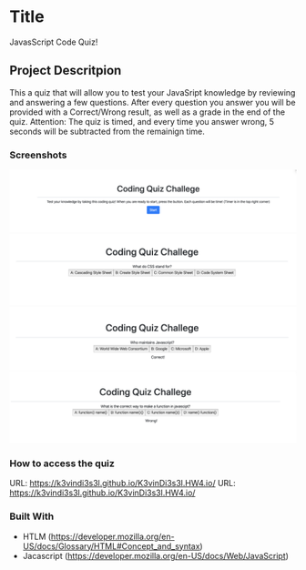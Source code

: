 # Title 

JavasScript Code Quiz!

## Project Descritpion

This a quiz that will allow you to test your JavaSript knowledge by reviewing and answering a few questions. After every question you answer you will be provided with a Correct/Wrong result, as well as a grade in the end of the quiz. 
Attention: The quiz is timed, and every time you answer wrong, 5 seconds will be subtracted from the remainign time.

### Screenshots
![](img/1.png)
![](img/2.png)
![](img/3.png)
![](img/4.png)

### How to access the quiz
URL:  https://k3vindi3s3l.github.io/K3vinDi3s3l.HW4.io/
URL: https://k3vindi3s3l.github.io/K3vinDi3s3l.HW4.io/

### Built With

* HTLM (https://developer.mozilla.org/en-US/docs/Glossary/HTML#Concept_and_syntax)
* Jacascript (https://developer.mozilla.org/en-US/docs/Web/JavaScript)
